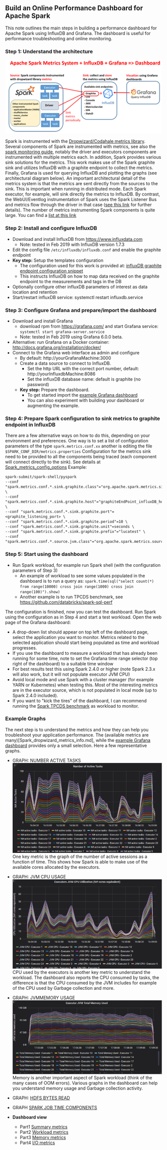 ## Build an Online Performance Dashboard for Apache Spark

This note outlines the main steps in building a performance dashboard for Apache Spark
using InfluxDB and Grafana. The dashboard is useful for performance troubleshooting and
online monitoring. 

### Step 1: Understand the architecture
![Spark metrics dashboard architecture](Spark_metrics_dashboard_arch.PNG "Spark metrics dashboard architecture")

Spark is instrumented with the [Dropwizard/Codahale metrics library](https://metrics.dropwizard.io).
Several components of Spark are instrumented with metrics, see also the 
[spark monitoring guide](https://spark.apache.org/docs/latest/monitoring.html#metrics), 
notably the driver and executors components are instrumented with multiple metrics each.
In addition, Spark provides various sink solutions for the metrics. 
This work makes use of the Spark graphite sink and utilizes InfluxDB with a graphite 
endpoint to collect the metrics. Finally, Grafana is used for querying InfluxDB and 
plotting the graphs (see architectural diagram below).
An important architectural detail of the metrics system is that the metrics are sent directly
from the sources to the sink. This is important when running in distributed mode.
Each Spark executor, for example, will sink directly the metrics to InfluxDB.
By contrast, the WebUI/Eventlog instrumentation of Spark uses the Spark Listener Bus and metrics
flow through the driver in that case 
([see this link](https://raw.githubusercontent.com/LucaCanali/sparkMeasure/master/docs/sparkMeasure_architecture_diagram.png)
for further details).
The number of metrics instrumenting Spark components is quite large. 
You can find a [list at this link](Spark_dropwizard_metrics_info.md)


### Step 2: Install and configure InfluxDB
- Download and install InfluxDB from https://www.influxdata.com
  - Note: tested in Feb 2019 with InfluxDB version 1.7.3
- Edit the config file `/etc/influxdb/influxdb.conf` and enable the graphite endpoint
- **Key step:** Setup the templates configuration
  - The configuration used for this work is provided at: [influxDB graphite endpoint configuration snippet](influxdb.conf_GRAPHITE)  
  - This instructs InfluxDB on how to map data received on the graphite endpoint to the measurements and tags in the DB
- Optionally configure other influxDB parameters of interest as data location and retention
- Start/restart influxDB service: systemctl restart influxdb.service

###  Step 3: Configure Grafana and prepare/import the dashboard
- Download and install Grafana 
  - download rpm from https://grafana.com/ and start Grafana service: `systemctl start grafana-server.service`
  - Note: tested in Feb 2019 using Grafana 6.0.0 beta.
- Alternative: run Grafana on a Docker container: http://docs.grafana.org/installation/docker/
- Connect to the Grafana web interface as admin and configure
  - By default: http://yourGrafanaMachine:3000
  - Create a data source to connect to InfluxDB. 
    - Set the http URL with the correct port number, default: http://yourInfluxdbMachine:8086
    - Set the influxDB database name: default is graphite (no password)
  - **Key step:** Prepare the dashboard. 
    - To get started import the [example Grafana dashboard](Spark_Dashboard/Spark_Perf_Dashboard_v01_20190211.json)
    - You can also experiment with building your dashboard or augmenting the example.

### Step 4: Prepare Spark configuration to sink metrics to graphite endpoint in InfluxDB
There are a few alternative ways on how to do this, depending on your environment and preferences.
One way is to set a list of configuration parameters of the type `spark.metrics.conf.xx`
another is editing the file `$SPARK_CONF_DIR/metrics.properties`
Configuration for the metrics sink need to be provided to all the components being traced
(each component will connect directly to the sink).
See details at [Spark_metrics_config_options](Spark_metrics_config_options.md)
Example:  
  ```
  spark-submit/spark-shell/pyspark
  --conf "spark.metrics.conf.*.sink.graphite.class"="org.apache.spark.metrics.sink.GraphiteSink" \
  --conf "spark.metrics.conf.*.sink.graphite.host"="graphiteEndPoint_influxDB_hostName>" \
  --conf "spark.metrics.conf.*.sink.graphite.port"=<graphite_listening_port> \
  --conf "spark.metrics.conf.*.sink.graphite.period"=10 \
  --conf "spark.metrics.conf.*.sink.graphite.unit"=seconds \
  --conf "spark.metrics.conf.*.sink.graphite.prefix"="lucatest" \
  --conf "spark.metrics.conf.*.source.jvm.class"="org.apache.spark.metrics.source.JvmSource"
  ```

### Step 5: Start using the dashboard
- Run Spark workload, for example run Spark shell (with the configuration parameters of Step 3)
  - An example of workload to see some values populated in the dashboard is to run a query as: 
`spark.time(sql("select count(*) from range(10000) cross join range(1000) cross join range(100)").show)`
  - Another example is to run TPCDS benchmark, see https://github.com/databricks/spark-sql-perf

The configuration is finished, now you can test the dashboard.
Run Spark using the configuration as in Step 4 and start a test workload.
Open the web page of the Grafana dashboard:

- A drop-down list should appear on top left of the dashboard page, select the application you want to monitor. 
Metrics related to the selected application should start being populated as time and workload progresses.
- If you use the dashboard to measure a workload that has already been running for some time,
note to set the Grafana time range selector (top right of the dashboard) to a suitable time window
- For best results test this using Spark 2.4.0 or higher
(note Spark 2.3.x will also work, but it will not populate executor JVM CPU)
- Avoid local mode and use Spark with a cluster manager (for example YARN or Kubernetes) when
testing this. Most of the interesting metrics are in the executor source, which is not populated 
in local mode (up to Spark 2.4.0 included). 
- If you want to "kick the tires" of the dashboard, 
I can recommend running the [Spark TPCDS benchmark](https://github.com/databricks/spark-sql-perf)
as workload to monitor. 

### Example Graphs

The next step is to understand the metrics and how they can help you troubleshoot your application
performance. The (available metrics are many)[Spark_dropwizard_metrics_info.md], while
the  [example Grafana dashboard](Spark_Dashboard/Spark_Perf_Dashboard_v01_20190211.json)
provides only a small selection.
Here a few representative graphs.

- GRAPH: NUMBER ACTIVE TASKS  
![](GRAPH_number_active_tasks.PNG "NUMBER ACTIVE TASKS")  
One key metric is the graph of the number of active sessions as a function of time.
This shows how Spark is able to make use of the available cores allocated by the executors.

- GRAPH: JVM CPU USAGE
![](GRAPH_JVM_CPU.PNG "JVM CPU USAGE")  
CPU used by the executors is another key metric to understand the workload.
The dashboard also reports the CPU consumed by tasks, the difference is that the
CPU consumed by the JVM includes for example of the CPU used by Garbage collection and more.

- GRAPH: JVMMEMORY USAGE
![](GRAPH_JVM_Memory.PNG)  
Memory is another important aspect of Spark workload (think of the many cases of OOM errors).
Various graphs in the dashboard can help you understand memory usage and Garbage collection activity.

- GRAPH: [HDFS BYTES READ](GRAPH_HDFS_bytes_read.PNG)

- GRAPH [SPARK JOB TIME COMPONENTS](GRAPH_Time_components.PNG)

- **Dashboard view**
  - Part1 [Summary metrics](dashboard_part1_summary.PNG)
  - Part2 [Workload metrics](dashboard_part2_workload.PNG)
  - Part3 [Memory metrics](dashboard_part3_memory.PNG)
  - Part4 [I/O metrics](dashboard_part4_IO.PNG)  
